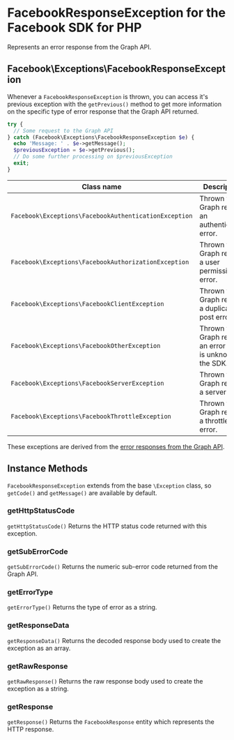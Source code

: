 # FacebookResponseException for the Facebook SDK for PHP

Represents an error response from the Graph API.

## Facebook\Exceptions\FacebookResponseException

Whenever a `FacebookResponseException` is thrown, you can access it's previous exception with the `getPrevious()` method to get more information on the specific type of error response that the Graph API returned.

```php
try {
  // Some request to the Graph API
} catch (Facebook\Exceptions\FacebookResponseException $e) {
  echo 'Message: ' . $e->getMessage();
  $previousException = $e->getPrevious();
  // Do some further processing on $previousException
  exit;
}
```

| Class name  | Description |
| ------------- | ------------- |
| `Facebook\Exceptions\FacebookAuthenticationException`  | Thrown when Graph returns an authentication error.  |
| `Facebook\Exceptions\FacebookAuthorizationException`  | Thrown when Graph returns a user permissions error.  |
| `Facebook\Exceptions\FacebookClientException`  | Thrown when Graph returns a duplicate post error.  |
| `Facebook\Exceptions\FacebookOtherException`  | Thrown when Graph returns an error that is unknown to the SDK.  |
| `Facebook\Exceptions\FacebookServerException`  | Thrown when Graph returns a server error.  |
| `Facebook\Exceptions\FacebookThrottleException`  | Thrown when Graph returns a throttle error.  |

These exceptions are derived from the [error responses from the Graph API](https://developers.facebook.com/docs/graph-api/using-graph-api#errors).

## Instance Methods

`FacebookResponseException` extends from the base `\Exception` class, so `getCode()` and `getMessage()` are available by default.

### getHttpStatusCode
`getHttpStatusCode()`
Returns the HTTP status code returned with this exception.

### getSubErrorCode
`getSubErrorCode()`
Returns the numeric sub-error code returned from the Graph API.

### getErrorType
`getErrorType()`
Returns the type of error as a string.

### getResponseData
`getResponseData()`
Returns the decoded response body used to create the exception as an array.

### getRawResponse
`getRawResponse()`
Returns the raw response body used to create the exception as a string.

### getResponse
`getResponse()`
Returns the `FacebookResponse` entity which represents the HTTP response.
